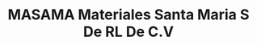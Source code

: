 ---
title: "MASAMA Materiales Santa Maria S De RL De C.V"
url: /san-andres-cholula/masama-materiales-santa-maria-s-de-rl-de-c-v/
shop: Baustoffe
---